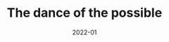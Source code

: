 ---
title: The dance of the possible
authors:
    - Scott Berkun
rating: 3
date: 2022-01
notes: no
---